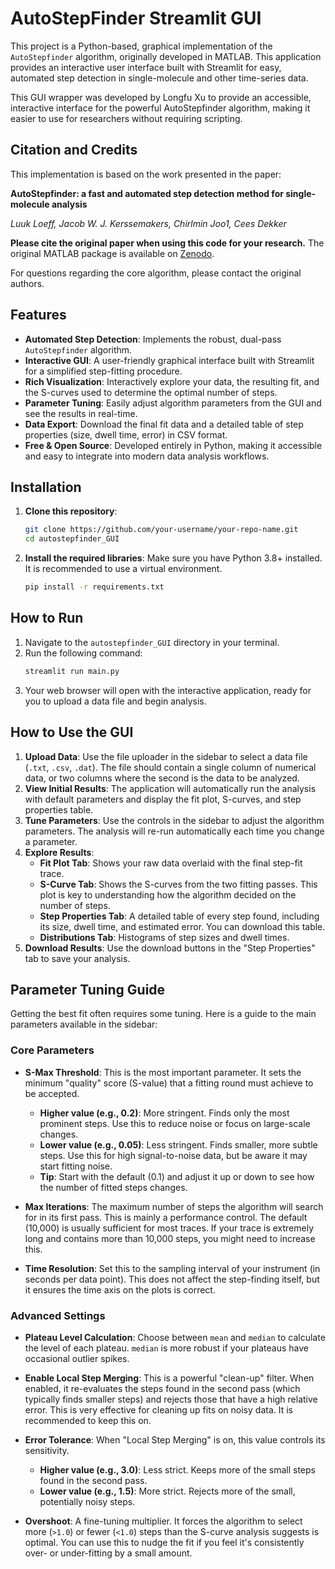# AutoStepFinder Streamlit GUI

This project is a Python-based, graphical implementation of the `AutoStepfinder` algorithm, originally developed in MATLAB. This application provides an interactive user interface built with Streamlit for easy, automated step detection in single-molecule and other time-series data.

This GUI wrapper was developed by Longfu Xu to provide an accessible, interactive interface for the powerful AutoStepfinder algorithm, making it easier to use for researchers without requiring scripting.

## Citation and Credits

This implementation is based on the work presented in the paper:

**AutoStepfinder: a fast and automated step detection method for single-molecule analysis**

*Luuk Loeff, Jacob W. J. Kerssemakers, Chirlmin Joo1, Cees Dekker*


**Please cite the original paper when using this code for your research.** The original MATLAB package is available on [Zenodo](https://zenodo.org/record/4657659).

For questions regarding the core algorithm, please contact the original authors.

## Features
*   **Automated Step Detection**: Implements the robust, dual-pass `AutoStepfinder` algorithm.
*   **Interactive GUI**: A user-friendly graphical interface built with Streamlit for a simplified step-fitting procedure.
*   **Rich Visualization**: Interactively explore your data, the resulting fit, and the S-curves used to determine the optimal number of steps.
*   **Parameter Tuning**: Easily adjust algorithm parameters from the GUI and see the results in real-time.
*   **Data Export**: Download the final fit data and a detailed table of step properties (size, dwell time, error) in CSV format.
*   **Free & Open Source**: Developed entirely in Python, making it accessible and easy to integrate into modern data analysis workflows.

## Installation

1.  **Clone this repository**:
    ```bash
    git clone https://github.com/your-username/your-repo-name.git
    cd autostepfinder_GUI
    ```

2.  **Install the required libraries**:
    Make sure you have Python 3.8+ installed. It is recommended to use a virtual environment.
    ```bash
    pip install -r requirements.txt
    ```

## How to Run

1.  Navigate to the `autostepfinder_GUI` directory in your terminal.
2.  Run the following command:
    ```bash
    streamlit run main.py
    ```
3.  Your web browser will open with the interactive application, ready for you to upload a data file and begin analysis.

## How to Use the GUI

1.  **Upload Data**: Use the file uploader in the sidebar to select a data file (`.txt`, `.csv`, `.dat`). The file should contain a single column of numerical data, or two columns where the second is the data to be analyzed.
2.  **View Initial Results**: The application will automatically run the analysis with default parameters and display the fit plot, S-curves, and step properties table.
3.  **Tune Parameters**: Use the controls in the sidebar to adjust the algorithm parameters. The analysis will re-run automatically each time you change a parameter.
4.  **Explore Results**:
    *   **Fit Plot Tab**: Shows your raw data overlaid with the final step-fit trace.
    *   **S-Curve Tab**: Shows the S-curves from the two fitting passes. This plot is key to understanding how the algorithm decided on the number of steps.
    *   **Step Properties Tab**: A detailed table of every step found, including its size, dwell time, and estimated error. You can download this table.
    *   **Distributions Tab**: Histograms of step sizes and dwell times.
5.  **Download Results**: Use the download buttons in the "Step Properties" tab to save your analysis.

## Parameter Tuning Guide

Getting the best fit often requires some tuning. Here is a guide to the main parameters available in the sidebar:

### Core Parameters
*   **S-Max Threshold**: This is the most important parameter. It sets the minimum "quality" score (S-value) that a fitting round must achieve to be accepted.
    *   **Higher value (e.g., 0.2)**: More stringent. Finds only the most prominent steps. Use this to reduce noise or focus on large-scale changes.
    *   **Lower value (e.g., 0.05)**: Less stringent. Finds smaller, more subtle steps. Use this for high signal-to-noise data, but be aware it may start fitting noise.
    *   **Tip**: Start with the default (0.1) and adjust it up or down to see how the number of fitted steps changes.

*   **Max Iterations**: The maximum number of steps the algorithm will search for in its first pass. This is mainly a performance control. The default (10,000) is usually sufficient for most traces. If your trace is extremely long and contains more than 10,000 steps, you might need to increase this.

*   **Time Resolution**: Set this to the sampling interval of your instrument (in seconds per data point). This does not affect the step-finding itself, but it ensures the time axis on the plots is correct.

### Advanced Settings
*   **Plateau Level Calculation**: Choose between `mean` and `median` to calculate the level of each plateau. `median` is more robust if your plateaus have occasional outlier spikes.

*   **Enable Local Step Merging**: This is a powerful "clean-up" filter. When enabled, it re-evaluates the steps found in the second pass (which typically finds smaller steps) and rejects those that have a high relative error. This is very effective for cleaning up fits on noisy data. It is recommended to keep this on.

*   **Error Tolerance**: When "Local Step Merging" is on, this value controls its sensitivity.
    *   **Higher value (e.g., 3.0)**: Less strict. Keeps more of the small steps found in the second pass.
    *   **Lower value (e.g., 1.5)**: More strict. Rejects more of the small, potentially noisy steps.

*   **Overshoot**: A fine-tuning multiplier. It forces the algorithm to select more (`>1.0`) or fewer (`<1.0`) steps than the S-curve analysis suggests is optimal. You can use this to nudge the fit if you feel it's consistently over- or under-fitting by a small amount.

